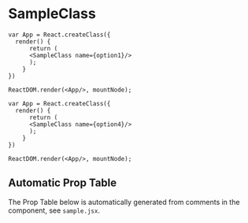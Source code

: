 SampleClass
===========================

```playground_norender_dropdown=[option1, option2, option3]
var App = React.createClass({
  render() {
      return (
      <SampleClass name={option1}/>
      );
    }
})

ReactDOM.render(<App/>, mountNode);
```

```playground_norender_dropdown=[option4, option5, option6]
var App = React.createClass({
  render() {
      return (
      <SampleClass name={option4}/>
      );
    }
})

ReactDOM.render(<App/>, mountNode);
```

## Automatic Prop Table
The Prop Table below is automatically generated from comments in the component, see `sample.jsx`.
